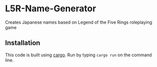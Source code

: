 # L5R-Name-Generator

Creates Japanese names based on Legend of the Five Rings roleplaying game

## Installation

This code is built using [cargo](https://doc.rust-lang.org/cargo/). Run by typing ``cargo run`` on the command line.

